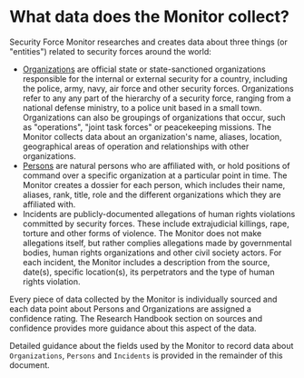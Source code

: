 # What data does the Monitor collect?

Security Force Monitor researches and creates data about three things (or "entities") related to security forces around the world:

* [Organizations](/datamodel/organizations.md) are official state or state-sanctioned organizations responsible for the internal or external security for a country, including the police, army, navy, air force and other security forces. Organizations refer to any any part of the hierarchy of a security force, ranging from a national defense ministry, to a police unit based in a small town. Organizations can also be groupings of organizations that occur, such as "operations", "joint task forces" or peacekeeping missions. The Monitor collects data about an organization's name, aliases, location, geographical areas of operation and relationships with other organizations.
* [Persons](/datamodel/persons.md) are natural persons who are affiliated with, or hold positions of command over a specific organization at a particular point in time. The Monitor creates a dossier for each person, which includes their name, aliases, rank, title, role and the different organizations which they are affiliated with.
* Incidents are publicly-documented allegations of human rights violations committed by security forces. These include extrajudicial killings, rape, torture and other forms of violence. The Monitor does not make allegations itself, but rather complies allegations made by governmental bodies, human rights organizations and other civil society actors. For each incident, the Monitor includes a description from the source, date\(s\), specific location\(s\), its perpetrators and the type of human rights violation.

Every piece of data collected by the Monitor is individually sourced and each data point about Persons and Organizations are assigned a confidence rating. The Research Handbook section on sources and confidence provides more guidance about this aspect of the data.

Detailed guidance about the fields used by the Monitor to record data about `Organizations`, `Persons` and `Incidents` is provided in the remainder of this document.

